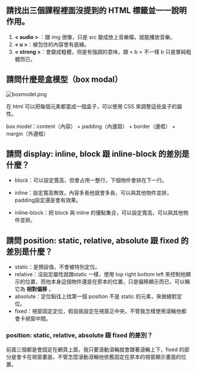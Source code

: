## 請找出三個課程裡面沒提到的 HTML 標籤並一一說明作用。
1. **< audio >** ：跟 img 很像，只是 src 變成放上音樂檔，就能播放音樂。
2. **< u >**：被包住的內容會有底線。
3. **< strong >**：會變成粗體，但是有強調的意味，跟 < b > 不一樣 b 只是單純粗體而已。
## 請問什麼是盒模型（box modal）
![boxmodel.png](https://i.loli.net/2020/07/18/lxNYIOUveGmXjPW.png)<br>

在 html 可以把每個元素都當成一個盒子，可以使用 CSS 來調整這些盒子的屬性。<br>

box model：content（內容） + padding（內邊距） + border（邊框） + margin（外邊框）

## 請問 display: inline, block 跟 inline-block 的差別是什麼？
* block：可以設定寬高，但會占用一整行，下個物件會排在下一行。<br>
* inline：設定寬高無效，內容多長他就會多長，可以與其他物件並排，padding設定還是會有效果。<br>

* inline-block：把 block 與 inline 的優點集合，可以設定寬高，可以與其他物件並排。<br>

## 請問 position: static, relative, absolute 跟 fixed 的差別是什麼？
* static：是預設值，不會被特別定位。
* relative：沒設定屬性就跟static 一樣，使用 top right bottom left 來控制他顯示的位置，而他本身這個物件還是在原本的位置，只是偏移顯示而已，可以稱它為 **相對偏移** 。
* absolute：定位點往上找第一個 position 不是 static 的元素，來做絕對定位。 
* fixed：視窗固定定位，假設我設定在視窗正中央，不管我怎樣使用滾輪他都會卡視窗中間。

### position: static, relative, absolute 跟 fixed 的差別？
前面三個都是會固定在網頁上面，我只要滾動滾輪就會跟著滾輪上下，fixed 的部分是會卡在視窗畫面，不管怎麼滾動滾輪他依舊固定在原本的視窗顯示畫面的位置。

